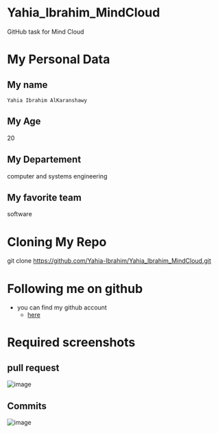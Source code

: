 # Yahia_Ibrahim_MindCloud
GitHub task for Mind Cloud

# My Personal Data
## My name 
`Yahia Ibrahim AlKaranshawy`
## My Age
20
## My Departement 
computer and systems engineering
## My favorite team
software
# Cloning My Repo
git clone https://github.com/Yahia-Ibrahim/Yahia_Ibrahim_MindCloud.git
# Following me on github
- you can find my github account
  - [here](https://github.com/Yahia-Ibrahim)
# Required screenshots
## pull request
![image](https://github.com/Yahia-Ibrahim/Yahia_Ibrahim_MindCloud/assets/120991373/4d49b26a-6c85-4039-80b6-7f7803e70b57)
## Commits
![image](https://github.com/Yahia-Ibrahim/Yahia_Ibrahim_MindCloud/assets/120991373/7100d001-120b-4a32-b3da-1dc9b0c5d321)
